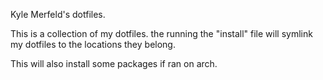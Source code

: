 Kyle Merfeld's dotfiles.

This is a collection of my dotfiles. the running the "install" file will
symlink my dotfiles to the locations they belong.

This will also install some packages if ran on arch.
